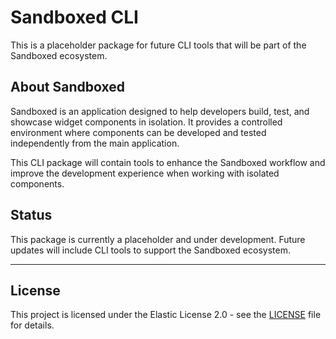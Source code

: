 # Sandboxed CLI

This is a placeholder package for future CLI tools that will be part of the Sandboxed ecosystem.

## About Sandboxed

Sandboxed is an application designed to help developers build, test, and showcase widget components in isolation. It provides a controlled environment where components can be developed and tested independently from the main application.

This CLI package will contain tools to enhance the Sandboxed workflow and improve the development experience when working with isolated components.

## Status

This package is currently a placeholder and under development. Future updates will include CLI tools to support the Sandboxed ecosystem.

---

## License

This project is licensed under the Elastic License 2.0 - see the [LICENSE](LICENSE.md) file for details.